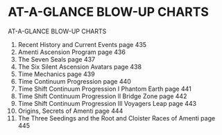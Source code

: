 # AT-A-GLANCE BLOW-UP CHARTS

AT-A-GLANCE BLOW-UP CHARTS
1. Recent History and Current Events page 435
2. Amenti Ascension Program page 436
3. The Seven Seals page 437
4. The Six Silent Ascension Avatars page 438
5. Time Mechanics page 439
6. Time Continuum Progression page 440
7. Time Shift Continuum Progression I Phantom Earth page 441
8. Time Shift Continuum Progression ll Bridge Zone page 442
9. Time Shift Continuum Progression Ill Voyagers Leap page 443
10. Origins, Secrets of Amenti page 444
11. The Three Seedings and the Root and Cloister Races of Amenti page 445